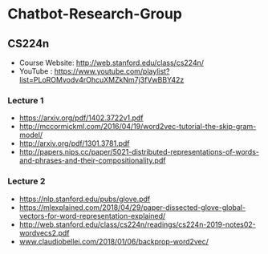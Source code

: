 # Chatbot-Research-Group

## CS224n

- Course Website: http://web.stanford.edu/class/cs224n/
- YouTube : https://www.youtube.com/playlist?list=PLoROMvodv4rOhcuXMZkNm7j3fVwBBY42z

### Lecture 1

- https://arxiv.org/pdf/1402.3722v1.pdf
- http://mccormickml.com/2016/04/19/word2vec-tutorial-the-skip-gram-model/
- http://arxiv.org/pdf/1301.3781.pdf
- http://papers.nips.cc/paper/5021-distributed-representations-of-words-and-phrases-and-their-compositionality.pdf

### Lecture 2

- https://nlp.stanford.edu/pubs/glove.pdf
- https://mlexplained.com/2018/04/29/paper-dissected-glove-global-vectors-for-word-representation-explained/
- http://web.stanford.edu/class/cs224n/readings/cs224n-2019-notes02-wordvecs2.pdf
- www.claudiobellei.com/2018/01/06/backprop-word2vec/
